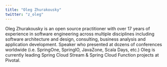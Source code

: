```yaml
---
title: "Oleg Zhurakousky"
twitter: "z_oleg"
---
```


Oleg Zhurakousky is an open source practitioner with over 17 years of
experience in software engineering across multiple disciplines including
software architecture and design, consulting, business analysis and
application development. Speaker who presented at dozens of conferences
worldwide (i.e. SpringOne, SpringIO, JavaZone, Scala Days, etc.) Oleg is
currently leading Spring Cloud Stream & Spring Cloud Function projects
at Pivotal.
